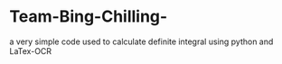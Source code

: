 # Team-Bing-Chilling-
a very simple code used to calculate definite integral using python and LaTex-OCR
